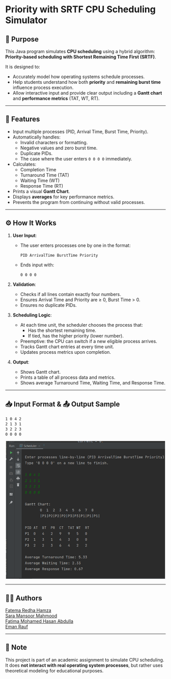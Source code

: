 # Priority with SRTF CPU Scheduling Simulator

## 🧠 Purpose
This Java program simulates **CPU scheduling** using a hybrid algorithm:  
**Priority-based scheduling with Shortest Remaining Time First (SRTF)**.

It is designed to:
- Accurately model how operating systems schedule processes.
- Help students understand how both **priority** and **remaining burst time** influence process execution.
- Allow interactive input and provide clear output including a **Gantt chart** and **performance metrics** (TAT, WT, RT).

---

## 📌 Features

- Input multiple processes (PID, Arrival Time, Burst Time, Priority).
- Automatically handles:
    - Invalid characters or formatting.
    - Negative values and zero burst time.
    - Duplicate PIDs.
    - The case where the user enters `0 0 0 0` immediately.
- Calculates:
    - Completion Time
    - Turnaround Time (TAT)
    - Waiting Time (WT)
    - Response Time (RT)
- Prints a visual **Gantt Chart**.
- Displays **averages** for key performance metrics.
- Prevents the program from continuing without valid processes.

---

## ⚙️ How It Works

1. **User Input**:
    - The user enters processes one by one in the format:
      ```
      PID ArrivalTime BurstTime Priority
      ```
    - Ends input with:
      ```
      0 0 0 0
      ```

2. **Validation**:
    - Checks if all lines contain exactly four numbers.
    - Ensures Arrival Time and Priority are ≥ 0, Burst Time > 0.
    - Ensures no duplicate PIDs.

3. **Scheduling Logic**:
    - At each time unit, the scheduler chooses the process that:
        - Has the shortest remaining time.
        - If tied, has the higher priority (lower number).
    - Preemptive: the CPU can switch if a new eligible process arrives.
    - Tracks Gantt chart entries at every time unit.
    - Updates process metrics upon completion.

4. **Output**:
    - Shows Gantt chart.
    - Prints a table of all process data and metrics.
    - Shows average Turnaround Time, Waiting Time, and Response Time.

---

## 📥 Input Format & 📤 Output Sample
```
1 0 4 2
2 1 3 1
3 2 2 3
0 0 0 0
```

<p align="center">
  <img src="img.png" alt="Simulation Image" width="500">
</p>


---

## 👩‍💻 Authors

[Fatema Redha Hamza](https://github.com/fr219) <br/>
[Sara Mansoor Mahmood](https://github.com/Sara202109880) <br/>
[Fatima Mohamed Hasan Abdulla](https://github.com/ftmaalt)<br/>
[Eman Rauf](https://github.com/emannn077)

---

## 📝 Note

This project is part of an academic assignment to simulate CPU scheduling. It does **not interact with real operating system processes**, but rather uses theoretical modeling for educational purposes.
